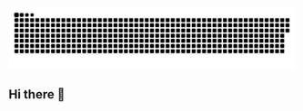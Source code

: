 
<div align="center">
  
  ![snake gif](https://github.com/JeffJ-L/JeffJ-L/blob/output/github-snake-dark.svg)
</div>

## Hi there 👋

